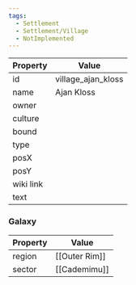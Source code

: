 ```yaml
---
tags:
  - Settlement
  - Settlement/Village
  - NotImplemented
---
```


| Property  | Value              |
| --------- | ------------------ |
| id        | village_ajan_kloss |
| name      | Ajan Kloss         |
| owner     |                    |
| culture   |                    |
| bound     |                    |
| type      |                    |
| posX      |                    |
| posY      |                    |
| wiki link |                    |
| text      |                    |

### Galaxy
| Property | Value         |
| -------- | ------------- |
| region   | [[Outer Rim]] |
| sector   | [[Cademimu]]  |

